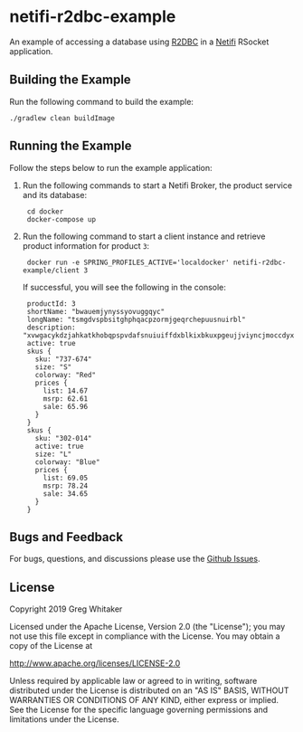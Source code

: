 # netifi-r2dbc-example
An example of accessing a database using [R2DBC](https://r2dbc.io) in a [Netifi](https://www.netifi.com) RSocket application.

## Building the Example
Run the following command to build the example:

    ./gradlew clean buildImage

## Running the Example
Follow the steps below to run the example application:

1. Run the following commands to start a Netifi Broker, the product service and its database:

        cd docker
        docker-compose up
        
2. Run the following command to start a client instance and retrieve product information for product `3`:

        docker run -e SPRING_PROFILES_ACTIVE='localdocker' netifi-r2dbc-example/client 3
        
    If successful, you will see the following in the console:

        productId: 3
        shortName: "bwauemjynyssyovuggqyc"
        longName: "tsmgdvspbsitghphqacpzormjgeqrchepuusnuirbl"
        description: "xvwgacykdzjahkatkhobqpspvdafsnuiuiffdxblkixbkuxpgeujjviyncjmoccdyxnqkwbhqjqmtbyglqzgxciukuyowryvyruxgxgmbpyafcscxulexkmdwilpwf"
        active: true
        skus {
          sku: "737-674"
          size: "S"
          colorway: "Red"
          prices {
            list: 14.67
            msrp: 62.61
            sale: 65.96
          }
        }
        skus {
          sku: "302-014"
          active: true
          size: "L"
          colorway: "Blue"
          prices {
            list: 69.05
            msrp: 78.24
            sale: 34.65
          }
        }

## Bugs and Feedback
For bugs, questions, and discussions please use the [Github Issues](https://github.com/gregwhitaker/netifi-r2dbc-example/issues).

## License
Copyright 2019 Greg Whitaker

Licensed under the Apache License, Version 2.0 (the "License");
you may not use this file except in compliance with the License.
You may obtain a copy of the License at

   http://www.apache.org/licenses/LICENSE-2.0

Unless required by applicable law or agreed to in writing, software
distributed under the License is distributed on an "AS IS" BASIS,
WITHOUT WARRANTIES OR CONDITIONS OF ANY KIND, either express or implied.
See the License for the specific language governing permissions and
limitations under the License.